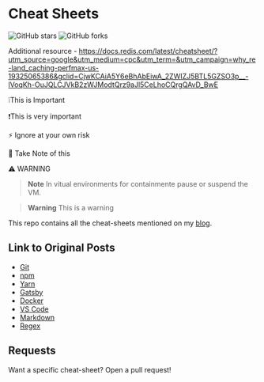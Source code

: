 # Cheat Sheets

![GitHub stars](https://img.shields.io/github/stars/godcrampy/cheat-sheets?style=social)
![GitHub forks](https://img.shields.io/github/forks/godcrampy/cheat-sheets?style=social)

Additional resource - https://docs.redis.com/latest/cheatsheet/?utm_source=google&utm_medium=cpc&utm_term=&utm_campaign=why_re-land_caching-perfmax-us-19325065386&gclid=CjwKCAiA5Y6eBhAbEiwA_2ZWIZJ5BTL5GZSO3p__-lVoqKh-OuJQLCJVkB2zWJModtQrz9aJl5CeLhoCQrgQAvD_BwE

❕This is Important

❗This is very important

:zap: Ignore at your own risk

:memo: Take Note of this

:warning: WARNING

> **Note**
> In vitual environments for containmente pause or suspend the VM.

> **Warning**
> This is a warning


This repo contains all the cheat-sheets mentioned on my [blog](dev.to/godcrampy).

## Link to Original Posts

- [Git](https://dev.to/godcrampy/git-cheat-sheet-infographic-pdf-1bj4)
- [npm](https://dev.to/godcrampy/npm-cheat-sheet-infographic-pdf-25fk)
- [Yarn](https://dev.to/godcrampy/yarn-cheat-sheet-infographic-pdf-33n0)
- [Gatsby](https://dev.to/godcrampy/the-ultimate-gatsby-cheat-sheet-pdf-infographic-1cie)
- [Docker](https://dev.to/godcrampy/docker-cheat-sheet-pdf-infographic-3lfk)
- [VS Code](https://dev.to/godcrampy/vs-code-cheat-sheet-pdf-infographic-53bk)
- [Markdown](https://dev.to/godcrampy/markdown-cheat-sheet-pdf-infographic-12ko)
- [Regex](https://dev.to/godcrampy/regex-cheat-sheet-pdf-infographic-4nj)

## Requests

Want a specific cheat-sheet? Open a pull request!

